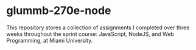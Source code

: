 # glummb-270e-node
This repository stores a collection of assignments I completed over three weeks throughout the sprint course: JavaScript, NodeJS, and Web Programming, at Miami University.

